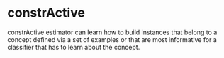 # constrActive
constrActive estimator can learn how to build instances that belong to a concept defined via a set of examples or that are most informative for a classifier that has to learn about the concept.

